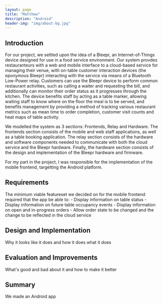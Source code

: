 ```yaml
---
layout: page
title: "Matthew"
description: "Android"
header-img: "img/about-bg.jpg"
---
```

## Introduction
For our project, we settled upon the idea of a Bleepr, an Internet-of-Things device designed for use in a food service environment.
Our system provdes restauranteurs with a web and mobile interface to a cloud-based service for managing their venue, with on-table
customer interaction devices (the eponymous Bleepr) interacting with the service via means of a Bluetooth Low-Power relay. Customers
can use the Bleepr device to perform common restaurant activities, such as calling a waiter and requesting the bill, and additionally can
monitor their order status as it progresses through the kitchen. The device benefits staff by acting as a table marker,
allowing waiting staff to know where on the floor the meal is to be served, and benefits management by providing a method of tracking various
restaurant metrics such as mean time to order completion, customer visit counts and heat maps of table activity.

We modelled the system as 3 sections: Frontends, Relay and Hardware. The frontends section consists of the mobile and web staff applications,
as well as a table booking application. The relay section consists of the hardware and software components needed to communicate with both
the cloud service and the Bleepr hardware. Finally, the hardware section consists of the design and implementation of the Bleepr hardware and
firmware.

For my part in the project, I was responsible for the implementation of the mobile frontend, targetting the Android platform.

## Requirements
The minimum viable featureset we decided on for the mobile frontend required that the app be able to:
    - Display information on table status
    - Display information on future table occupancy events
    - Display information on open and in-progress orders
    - Allow order state to be changed and the change to be reflected in the cloud service

## Design and Implementation
Why it looks like it does and how it does what it does

## Evaluation and Improvements
What's good and bad about it and how to make it better

## Summary
We made an Android app
